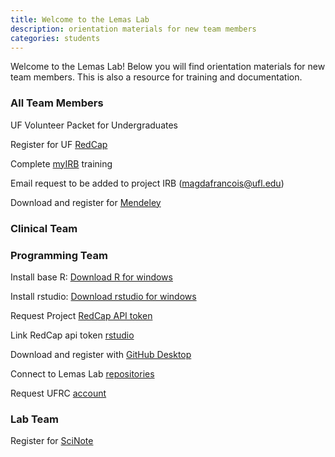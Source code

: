 ```yaml
---
title: Welcome to the Lemas Lab 
description: orientation materials for new team members
categories: students
---
```


Welcome to the Lemas Lab! Below you will find orientation materials for new team members. This is also a resource for training and documentation.

### All Team Members

UF Volunteer Packet for Undergraduates 

Register for UF [RedCap](https://www.ctsi.ufl.edu/research/study-design-and-analysis/redcap/)

Complete [myIRB](http://irb.ufl.edu/myirb/myirb.html) training

Email request to be added to project IRB (magdafrancois@ufl.edu) 

Download and register for [Mendeley](https://www.mendeley.com/?interaction_required=true)

### Clinical Team


### Programming Team

Install base R: [Download R for windows](https://cran.r-project.org/bin/windows/base/)

Install rstudio: [Download rstudio for windows](https://www.rstudio.com/products/rstudio/download/)

Request Project [RedCap API token](https://github.com/nutterb/redcapAPI/wiki/Finding-Your-REDCap-API-Token)

Link RedCap api token [rstudio](https://cran.r-project.org/web/packages/keyringr/vignettes/Avoiding_plain_text_passwords_in_R_with_keyringr.html)

Download and register with [GitHub Desktop](https://desktop.github.com/) 

Connect to Lemas Lab [repositories](https://github.com/lemaslab)

Request UFRC [account](https://www.rc.ufl.edu/access/account-request/)

### Lab Team

Register for [SciNote](https://my.scinote.net/users/sign_in)
